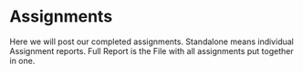 # Assignments
Here we will post our completed assignments. 
Standalone means individual Assignment reports. 
Full Report is the File with all assignments put together in one. 
